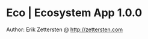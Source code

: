 Eco | Ecosystem App 1.0.0
=========================

Author: Erik Zettersten @ http://zettersten.com
